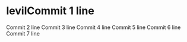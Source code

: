# levilCommit 1 line
Commit 2 line
Commit 3 line
Commit 4 line
Commit 5 line
Commit 6 line
Commit 7 line
